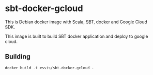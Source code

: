 # sbt-docker-gcloud
This is Debian docker image with Scala, SBT, docker and Google Cloud SDK.

This image is built to build SBT docker application and deploy to google cloud. 

## Building

```
docker build -t essis/sbt-docker-gcloud .
```

